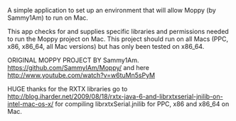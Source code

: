 A simple application to set up an environment that will allow Moppy (by Sammy1Am) to run on Mac.

This app checks for and supplies specific libraries and permissions needed to run the Moppy project on Mac. This project should run on all Macs (PPC, x86, x86\_64, all Mac versions) but has only been tested on x86\_64.

ORIGINAL MOPPY PROJECT BY Sammy1Am. https://github.com/SammyIAm/Moppy/ and here http://www.youtube.com/watch?v=w6tuMn5sPyM

HUGE thanks for the RXTX libraries go to http://blog.iharder.net/2009/08/18/rxtx-java-6-and-librxtxserial-jnilib-on-intel-mac-os-x/ for compiling librxtxSerial.jnilib for PPC, x86 and x86\_64 on Mac.
